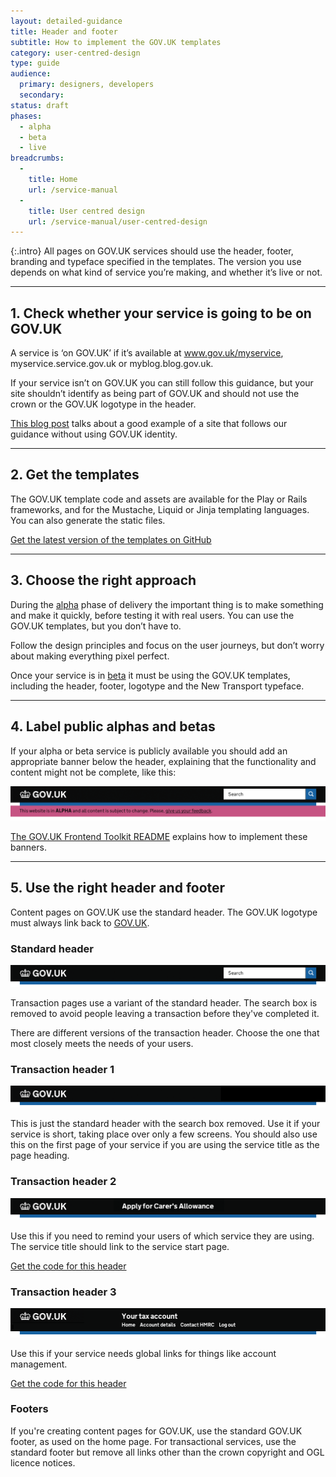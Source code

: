 ```yaml
---
layout: detailed-guidance
title: Header and footer
subtitle: How to implement the GOV.UK templates
category: user-centred-design
type: guide
audience:
  primary: designers, developers
  secondary:
status: draft
phases:
  - alpha
  - beta
  - live
breadcrumbs:
  -
    title: Home
    url: /service-manual
  -
    title: User centred design
    url: /service-manual/user-centred-design
---
```


{:.intro}
All pages on GOV.UK services should use the header, footer, branding and typeface specified in the templates. The version you use depends on what kind of service you’re making, and whether it’s live or not.

---

## 1. Check whether your service is going to be on GOV.UK

A service is ‘on GOV.UK’ if it’s available at www.gov.uk/myservice, myservice.service.gov.uk or myblog.blog.gov.uk.

If your service isn’t on GOV.UK you can still follow this guidance, but your site shouldn’t identify as being part of GOV.UK and should not use the crown or the GOV.UK logotype in the header. 

[This blog post](https://gds.blog.gov.uk/2013/03/18/intranets-dcms/) talks about a good example of a site that follows our guidance without using GOV.UK identity.

---

## 2. Get the templates

The GOV.UK template code and assets are available for the Play or Rails frameworks, and for the Mustache, Liquid or Jinja templating languages. You can also generate the static files.

[Get the latest version of the templates on GitHub](https://github.com/alphagov/govuk_template)

---

## 3. Choose the right approach

During the [alpha](/service-manual/phases/alpha) phase of delivery the important thing is to make something and make it quickly, before testing it with real users. You can use the GOV.UK templates, but you don’t have to. 

Follow the design principles and focus on the user journeys, but don’t worry about making everything pixel perfect.

Once your service is in [beta](/service-manual/phases/beta) it must be using the GOV.UK templates, including the header, footer, logotype and the New Transport typeface.

---

## 4. Label public alphas and betas

If your alpha or beta service is publicly available you should add an appropriate banner below the header, explaining that the functionality and content might not be complete, like this:

<div class="example">
  <img src="/service-manual/assets/images/header-footer/alpha-example.png" alt="An example of an alpha service header">
</div>

[The GOV.UK Frontend Toolkit README](https://github.com/alphagov/govuk_frontend_toolkit#alphabeta) explains how to implement these banners.


---

## 5. Use the right header and footer

Content pages on GOV.UK use the standard header.
The GOV.UK logotype must always link back to [GOV.UK](https://www.gov.uk/).

### Standard header

<div class="example">
  <img src="/service-manual/assets/images/header-footer/header-pattern-0.png" alt="Standard header">
</div>

Transaction pages use a variant of the standard header. The search box is removed to avoid people leaving a transaction before they've completed it.

There are different versions of the transaction header.
Choose the one that most closely meets the needs of your users.


### Transaction header 1

<div class="example">
  <img src="/service-manual/assets/images/header-footer/header-pattern-1.png" alt="Header option 1">
</div>

This is just the standard header with the search box removed.
Use it if your service is short, taking place over only a few screens.
You should also use this on the first page of your service if you are using the service title as the page heading.



### Transaction header 2

<div class="example">
  <img src="/service-manual/assets/images/header-footer/header-pattern-2.png" alt="Header option 2">
</div>

Use this if you need to remind your users of which service they are using.
The service title should link to the service start page.

[Get the code for this header](https://github.com/alphagov/govuk_template#propositional-title-and-navigation)


### Transaction header 3

<div class="example">
  <img src="/service-manual/assets/images/header-footer/header-pattern-3.png" alt="Header option 3">
</div>

Use this if your service needs global links for things like account management.

[Get the code for this header](https://github.com/alphagov/govuk_template#propositional-title-and-navigation)


### Footers

If you're creating content pages for GOV.UK, use the standard GOV.UK footer, as used on the home page.
For transactional services, use the standard footer but remove all links other than the crown copyright and OGL licence notices.
